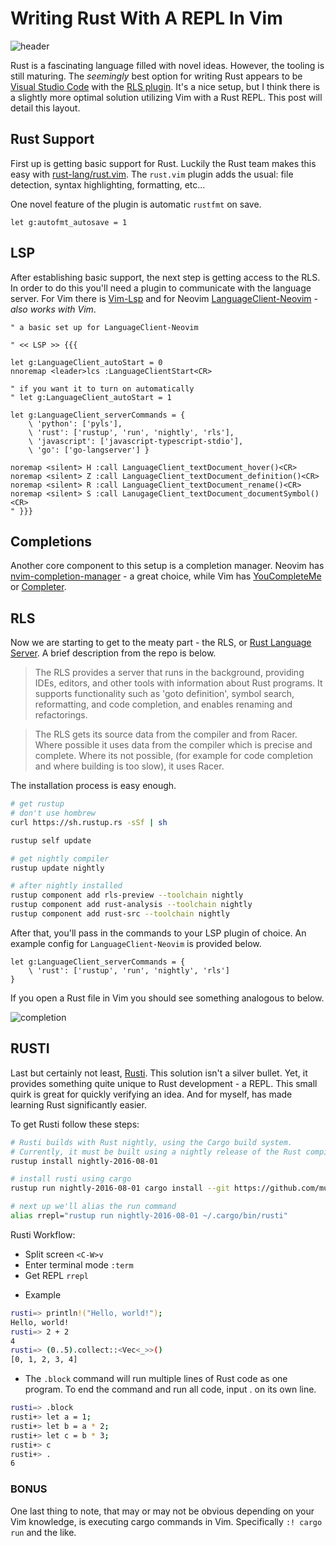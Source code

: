 # Writing Rust With A REPL In Vim

![header](https://i.imgur.com/VYDVxmc.png)

Rust is a fascinating language filled with novel ideas. However, the tooling is still maturing. The *seemingly* best option for writing Rust appears to be [Visual Studio Code](https://code.visualstudio.com) with the [RLS plugin](https://marketplace.visualstudio.com/items?itemName=rust-lang.rust). It's a nice setup, but I think there is a slightly more optimal solution utilizing Vim with a Rust REPL. This post will detail this layout.

## Rust Support

First up is getting basic support for Rust. Luckily the Rust team makes this easy with [rust-lang/rust.vim](https://github.com/rust-lang/rust.vim). The `rust.vim` plugin adds the usual: file detection, syntax highlighting, formatting, etc...

One novel feature of the plugin is automatic `rustfmt` on save.

```vim
let g:autofmt_autosave = 1
```

## LSP

After establishing basic support, the next step is getting access to the RLS. In order to do this you'll need a plugin to communicate with the language server. For Vim there is [Vim-Lsp](https://github.com/prabirshrestha/vim-lsp) and for Neovim [LanguageClient-Neovim](https://github.com/autozimu/LanguageClient-neovim) - *also works with Vim*.

```vim
" a basic set up for LanguageClient-Neovim

" << LSP >> {{{

let g:LanguageClient_autoStart = 0
nnoremap <leader>lcs :LanguageClientStart<CR>

" if you want it to turn on automatically
" let g:LanguageClient_autoStart = 1

let g:LanguageClient_serverCommands = {
    \ 'python': ['pyls'],
    \ 'rust': ['rustup', 'run', 'nightly', 'rls'],
    \ 'javascript': ['javascript-typescript-stdio'],
    \ 'go': ['go-langserver'] }

noremap <silent> H :call LanguageClient_textDocument_hover()<CR>
noremap <silent> Z :call LanguageClient_textDocument_definition()<CR>
noremap <silent> R :call LanguageClient_textDocument_rename()<CR>
noremap <silent> S :call LanugageClient_textDocument_documentSymbol()<CR>
" }}}
```

## Completions

Another core component to this setup is a completion manager. Neovim has [nvim-completion-manager](https://github.com/roxma/nvim-completion-manager) - a great choice, while Vim has [YouCompleteMe](https://github.com/Valloric/YouCompleteMe) or [Completer](https://github.com/maralla/completor.vim).

## RLS

Now we are starting to get to the meaty part - the RLS, or [Rust Language Server](https://github.com/rust-lang-nursery/rls). A brief description from the repo is below.

> The RLS provides a server that runs in the background, providing IDEs, editors, and other tools with information about Rust programs. It supports functionality such as 'goto definition', symbol search, reformatting, and code completion, and enables renaming and refactorings.

> The RLS gets its source data from the compiler and from Racer. Where possible it uses data from the compiler which is precise and complete. Where its not possible, (for example for code completion and where building is too slow), it uses Racer.

The installation process is easy enough. 

```bash
# get rustup
# don't use hombrew
curl https://sh.rustup.rs -sSf | sh

rustup self update

# get nightly compiler
rustup update nightly

# after nightly installed
rustup component add rls-preview --toolchain nightly
rustup component add rust-analysis --toolchain nightly
rustup component add rust-src --toolchain nightly
```

After that, you'll pass in the commands to your LSP plugin of choice. An example config for `LanguageClient-Neovim` is provided below.

```vim
let g:LanguageClient_serverCommands = {
    \ 'rust': ['rustup', 'run', 'nightly', 'rls']
}
```

If you open a Rust file in Vim you should see something analogous to below.

![completion](https://i.imgur.com/tUbEkZU.png)

## RUSTI

Last but certainly not least, [Rusti](https://github.com/murarth/rusti). This solution isn't a silver bullet. Yet, it provides something quite unique to Rust development - a REPL. This small quirk is great for quickly verifying an idea. And for myself, has made learning Rust significantly easier.

To get Rusti follow these steps:

```bash
# Rusti builds with Rust nightly, using the Cargo build system.
# Currently, it must be built using a nightly release of the Rust compiler released no later than 2016-08-01.
rustup install nightly-2016-08-01

# install rusti using cargo
rustup run nightly-2016-08-01 cargo install --git https://github.com/murarth/rusti

# next up we'll alias the run command
alias rrepl="rustup run nightly-2016-08-01 ~/.cargo/bin/rusti"
```

Rusti Workflow:

- Split screen `<C-W>v`
- Enter terminal mode `:term`
- Get REPL `rrepl`

* Example
```bash
rusti=> println!("Hello, world!");
Hello, world!
rusti=> 2 + 2
4
rusti=> (0..5).collect::<Vec<_>>()
[0, 1, 2, 3, 4]
```

* The `.block` command will run multiple lines of Rust code as one program. To end the command and run all code, input . on its own line.
```bash
rusti=> .block
rusti+> let a = 1;
rusti+> let b = a * 2;
rusti+> let c = b * 3;
rusti+> c
rusti+> .
6
```

### BONUS

One last thing to note, that may or may not be obvious depending on your Vim knowledge, is executing cargo commands in Vim. Specifically `:! cargo run` and the like.
